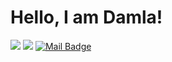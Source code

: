 

# Hello, I am Damla! 


[![](https://img.shields.io/github/followers/damlakonur?style=social)](https://www.github.com/damlakonur)
[![](https://img.shields.io/badge/linkedin-%230077B5.svg?&style=for-the-badge&logo=linkedin&logoColor=white)](https://www.linkedin.com/in/damlakonur/)
[![Mail Badge](https://img.shields.io/badge/konursd@gmail.com-c14438?style=for-the-badge&logo=Gmail&logoColor=white&link=mailto:konursd@gmail.com)](mailto:konursd@gmail.com)
